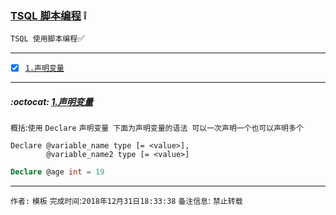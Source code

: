 ### [TSQL 脚本编程](#top) :grey_exclamation: <b id="top"></b>
`TSQL 使用脚本编程`:white_check_mark:

------

- [x] [`1.声明变量`](#var)


------

#####  :octocat: [1.声明变量](#top) <b id="target1"></b> 
`概括`:`使用` `Declare` `声明变量 下面为声明变量的语法 可以一次声明一个也可以声明多个`
```sqlserver
Declare @variable_name type [= <value>],
        @variable_name2 type [= <value>]
```
```sql
Declare @age int = 19
```



--------------------
`作者:` `模板` 
`完成时间`:`2018年12月31日18:33:38`
`备注信息`: `禁止转载` 
